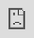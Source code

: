 ```yaml
---
title: Lay Parts Flat for Laser Cutting in Fusion 360
date: 2023-06-14T13:04:03
lastmod: 2025-02-14T05:07:52
tags:
  - Fusion 360
  - Laser Cutting
---
```


Once your model is complete and each piece is a separate and labeled component, you are ready to lay your pieces flat to create a DXF toolpath file for the laser cutter.

1. Change to the Manufacture Workspace.
2. Make sure you created a Manufacture Model. This model is like a linked copy of your Design Model. It allows you to lay your pieces flat with out moving your Design Model. This video shows [how to make a Manufacture Model](https://youtu.be/bhVPR4CUOUk).
3. Draw a sketch to represent your plywood or acrylic sheet. Make the dimensions of the sketch the size of your material. If you are using larger plywood or acrylic then draw a larger sketch. If you are using a "remnant" or cutoff piece then draw your sketch to that size.
4. Then use the Arrange command to lay your parts flat.
5. Follow the instructions in [the video](https://youtu.be/jeQPJHHwVN4) to arrange your parts flat.

<figure>

[![Laser Cut Stand CAM Layout](../../3d-modeling/fusion-360/attachments/2021-Laser-Cut-Stand-CAM-Layout-Top.png)](../../3d-modeling/fusion-360/attachments/2021-Laser-Cut-Stand-CAM-Layout-Top.png)

<figcaption>

Top view of components of laser cut stand flat on plywood.

</figcaption>
<figure>

<div class="video-grid">
<div class="video-card">

### Lay Parts Flat with Arrange for Laser Cutting

<div class="iframe-16-9-container"><iframe class="youTubeIframe" style="position: absolute; top: 0; bottom: 0; left: 0; width: 100%; height: 100%; border: 0; z-index: 1;" src="https://www.youtube.com/embed/jeQPJHHwVN4?rel=0" width="560" height="315" frameborder="0" allowfullscreen="allowfullscreen"></iframe>
</div>
</div>

</div>

## Alternative Method without the Arrange Tool

[Lay Parts Flat without Arrange Tool for Laser Cutting](./lay-parts-flat-without-arrange-tool-fusion-360.md)
